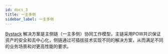 ```yaml
---
id: docs_3
title: 一主多侧
sidebar_label: 一主多侧
---
```


[Bystack](https://www.bystack.com/zh/) 解决方案是主侧链（一主多侧）协同工作模型，主链采用POW共识保证资产的安全和去中心化，侧链通过可插拔技术实现不同的解决方案，从而满足不同的业务场景和对更高性能的要求。

